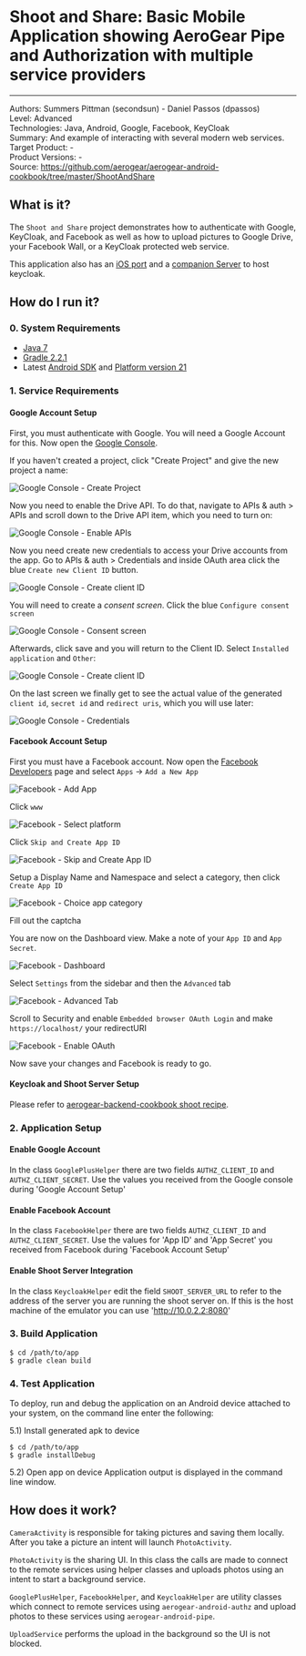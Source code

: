 # Shoot and Share: Basic Mobile Application showing AeroGear Pipe and Authorization with multiple service providers
---------
Authors: Summers Pittman (secondsun) - Daniel Passos (dpassos)  
Level: Advanced  
Technologies: Java, Android, Google, Facebook, KeyCloak  
Summary: And example of interacting with several modern web services.  
Target Product: -     
Product Versions: -     
Source: https://github.com/aerogear/aerogear-android-cookbook/tree/master/ShootAndShare   

## What is it?

The ```Shoot and Share``` project demonstrates how to authenticate with Google, KeyCloak, and Facebook as well as how to upload pictures to Google Drive, your Facebook Wall, or a KeyCloak protected web service.

This application also has an [iOS port](https://github.com/aerogear/aerogear-ios-cookbook/tree/master/Shoot) and a [companion Server](https://github.com/aerogear/aerogear-backend-cookbook/tree/master/Shoot) to host keycloak.

## How do I run it?

### 0. System Requirements

* [Java 7](http://www.oracle.com/technetwork/java/javase/downloads/index.html)
* [Gradle 2.2.1](http://www.gradle.org/)
* Latest [Android SDK](https://developer.android.com/sdk/index.html) and [Platform version 21](http://developer.android.com/tools/revisions/platforms.html)

### 1. Service Requirements

#### Google Account Setup

First, you must authenticate with Google. You will need a Google Account for this. Now open the [Google Console](http://console.developer.google.com).

If you haven't created a project, click "Create Project" and give the new project a name:

![Google Console - Create Project](docs/google-console-1.png)

Now you need to enable the Drive API. To do that, navigate to APIs & auth > APIs and scroll down to the Drive API item, which you need to turn on:

![Google Console - Enable APIs](docs/google-console-2.png)

Now you need create new credentials to access your Drive accounts from the app. Go to APIs & auth > Credentials and inside OAuth area click the blue `Create new Client ID` button. 

![Google Console - Create client ID](docs/google-console-3.png)

You will need to create a _consent screen_. Click the blue `Configure consent screen`

![Google Console - Consent screen](docs/google-console-4.png)

Afterwards, click save and you will return to the Client ID. Select `Installed application` and `Other`:

![Google Console - Create client ID](docs/google-console-5.png)

On the last screen we finally get to see the actual value of the generated `client id`, `secret id` and `redirect uris`, which you will use later:

![Google Console - Credentials](docs/google-console-6.png)

#### Facebook Account Setup

First you must have a Facebook account.  Now open the [Facebook Developers](https://developers.facebook.com/) page and select `Apps` -> `Add a New App`

![Facebook - Add App](docs/facebook-1.png)

Click `www`

![Facebook - Select platform](docs/facebook-2.png)

Click `Skip and Create App ID`

![Facebook - Skip and Create App ID](docs/facebook-3.png)

Setup a Display Name and Namespace and select a category, then click `Create App ID`

![Facebook - Choice app category](docs/facebook-4.png)

Fill out the captcha

You are now on the Dashboard view. Make a note of your `App ID` and `App Secret`.

![Facebook - Dashboard](docs/facebook-5.png)

Select `Settings` from the sidebar and then the `Advanced` tab

![Facebook - Advanced Tab](docs/facebook-6.png)

Scroll to Security and enable `Embedded browser OAuth Login` and make `https://localhost/` your redirectURI

![Facebook - Enable OAuth](docs/facebook-7.png)

Now save your changes and Facebook is ready to go.

#### Keycloak and Shoot Server Setup

Please refer to [aerogear-backend-cookbook shoot recipe](https://github.com/aerogear/aerogear-backend-cookbook/tree/master/Shoot).

### 2. Application Setup

#### Enable Google Account

In the class `GooglePlusHelper` there are two fields `AUTHZ_CLIENT_ID` and `AUTHZ_CLIENT_SECRET`.  Use the values you received from the Google console during 'Google Account Setup'

#### Enable Facebook Account

In the class `FacebookHelper` there are two fields `AUTHZ_CLIENT_ID` and `AUTHZ_CLIENT_SECRET`.  Use the values for 'App ID' and 'App Secret' you received from Facebook during 'Facebook Account Setup'

#### Enable Shoot Server Integration

In the class `KeycloakHelper` edit the field `SHOOT_SERVER_URL` to refer to the address of the server you are running the shoot server on.  If this is the host machine of the emulator you can use 'http://10.0.2.2:8080'

### 3. Build Application

```shell
$ cd /path/to/app
$ gradle clean build
```

### 4. Test Application

To deploy, run and debug the application on an Android device attached to your system, on the command line enter the following:

5.1) Install generated apk to device

```shell
$ cd /path/to/app
$ gradle installDebug
```

5.2) Open app on device
Application output is displayed in the command line window.

## How does it work?

`CameraActivity` is responsible for taking pictures and saving them locally.  After you take a picture an intent will launch `PhotoActivity`.

`PhotoActivity` is the sharing UI.  In this class the calls are made to connect to the remote services using helper classes and uploads photos using an intent to start a background service.

`GooglePlusHelper`, `FacebookHelper`, and `KeycloakHelper` are utility classes which connect to remote services using `aerogear-android-authz` and upload photos to these services using `aerogear-android-pipe`.

`UploadService` performs the upload in the background so the UI is not blocked.
